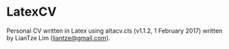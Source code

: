 # LatexCV
Personal CV written in Latex using altacv.cls (v1.1.2, 1 February 2017) written by LianTze Lim (liantze@gmail.com).
